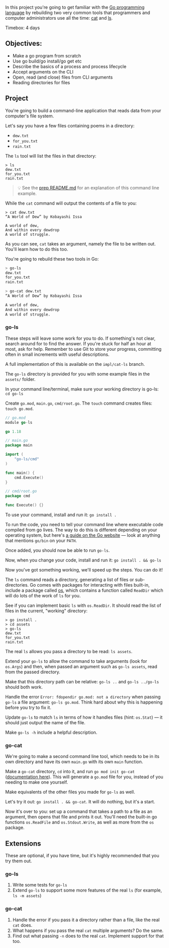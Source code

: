 <!--forhugo
+++
title="CLI & Files"
+++
forhugo-->

In this project you're going to get familiar with the [Go programming language][go] by rebuilding two very common tools that programmers and computer administrators use all the time: [cat][cat] and [ls][ls].

Timebox: 4 days

## Objectives:

- Make a go program from scratch
- Use go build/go install/go get etc
- Describe the basics of a process and process lifecycle
- Accept arguments on the CLI
- Open, read (and close) files from CLI arguments
- Reading directories for files

## Project

You're going to build a command-line application that reads data from your computer's file system.

Let's say you have a few files containing poems in a directory:

- `dew.txt`
- `for_you.txt`
- `rain.txt`

The `ls` tool will list the files in that directory:

```
> ls
dew.txt
for_you.txt
rain.txt
```

> 💡 See the [prep README.md](../prep/README.md#command-line-examples) for an explanation of this command line example.

While the `cat` command will output the contents of a file to you:

```
> cat dew.txt
“A World of Dew” by Kobayashi Issa

A world of dew,
And within every dewdrop
A world of struggle.
```

As you can see, `cat` takes an argument, namely the file to be written out. You'll learn how to do this too.

You're going to rebuild these two tools in Go:

```bash
> go-ls
dew.txt
for_you.txt
rain.txt

> go-cat dew.txt
“A World of Dew” by Kobayashi Issa

A world of dew,
And within every dewdrop
A world of struggle.
```

### go-ls

These steps will leave some work for you to do. If something's not clear, search around for to find the answer. If you're stuck for half an hour at most, ask for help. Remember to use Git to store your progress, committing often in small increments with useful descriptions.

A full implementation of this is available on the `impl/cat-ls` branch.

The `go-ls` directory is provided for you with some example files in the `assets/` folder.

In your command line/terminal, make sure your working directory is go-ls: `cd go-ls`

Create `go.mod`, `main.go`, `cmd/root.go`. The `touch` command creates files: `touch go.mod`.

```go
// go.mod
module go-ls

go 1.18
```

```go
// main.go
package main

import (
	"go-ls/cmd"
)

func main() {
	cmd.Execute()
}
```

```go
// cmd/root.go
package cmd

func Execute() {}
```

To use your command, install and run it: `go install .`

To run the code, you need to tell your command line where executable code compiled from go lives. The way to do this is different depending on your operating system, but here's [a guide on the Go website](https://go.dev/doc/install) — look at anything that mentions `go/bin` on your `PATH`.

Once added, you should now be able to run `go-ls`.

Now, when you change your code, install and run it: `go install . && go-ls`

Now you've got something working, we'll speed up the steps. You can do it!

The `ls` command reads a directory, generating a list of files or sub-directories. Go comes with packages for interacting with files built-in, include a package called [os][os], which contains a function called `ReadDir` which will do lots of the work of `ls` for you.

See if you can implement basic `ls` with `os.ReadDir`. It should read the list of files in the current, "working" directory:

```
> go install .
> cd assets
> go-ls
dew.txt
for_you.txt
rain.txt
```

The real `ls` allows you pass a directory to be read: `ls assets`.

Extend your `go-ls` to allow the command to take arguments (look for `os.Args`) and then, when passed an argument such as `go-ls assets`, read from the passed directory.

Make that this directory path can be relative: `go-ls ..` and `go-ls ../go-ls` should both work.

Handle the error `Error: fdopendir go.mod: not a directory` when passing `go-ls` a file argument: `go-ls go.mod`. Think hard about why this is happening before you try to fix it.

Update `go-ls` to match `ls` in terms of how it handles files (hint: `os.Stat`) — it should just output the name of the file.

Make `go-ls -h` include a helpful description.

### go-cat

We're going to make a second command line tool, which needs to be in its own directory and have its own `main.go` with its own `main` function.

Make a `go-cat` directory, `cd` into it, and run `go mod init go-cat` ([documentation here](https://pkg.go.dev/cmd/go#hdr-Initialize_new_module_in_current_directory)). This will generate a `go.mod` file for you, instead of you needing to make one yourself.

Make equivalents of the other files you made for `go-ls` as well.

Let's try it out: `go install . && go-cat`. It will do nothing, but it's a start.

Now it's over to you: set up a command that takes a path to a file as an argument, then opens that file and prints it out. You'll need the built-in go functions `os.ReadFile` and `os.Stdout.Write`, as well as more from the `os` package.

[go]: https://go.dev/
[cat]: https://en.m.wikipedia.org/wiki/Cat_(Unix)
[ls]: https://en.m.wikipedia.org/wiki/Ls
[os]: https://pkg.go.dev/os

## Extensions

These are optional, if you have time, but it's highly recommended that you try them out.

### go-ls

1. Write some tests for `go-ls`
1. Extend `go-ls` to support some more features of the real `ls` (for example, `ls -m assets`)

### go-cat

1. Handle the error if you pass it a directory rather than a file, like the real `cat` does.
1. What happens if you pass the real `cat` multiple arguments? Do the same.
1. Find out what passing `-n` does to the real `cat`. Implement support for that too.
